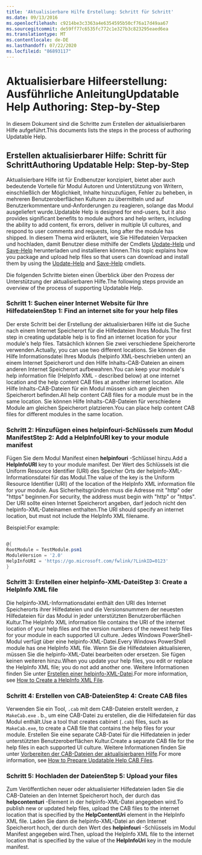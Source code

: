 ```yaml
---
title: 'Aktualisierbare Hilfe Erstellung: Schritt für Schritt'
ms.date: 09/13/2016
ms.openlocfilehash: c9214be3c3363a4e6354595b50cf76a17d49aa67
ms.sourcegitcommit: de59ff77c6535fc772c1e327b3c823295eaed6ea
ms.translationtype: MT
ms.contentlocale: de-DE
ms.lasthandoff: 07/22/2020
ms.locfileid: "86893117"
---
```

# <a name="updatable-help-authoring-step-by-step"></a><span data-ttu-id="e108c-102">Aktualisierbare Hilfeerstellung: Ausführliche Anleitung</span><span class="sxs-lookup"><span data-stu-id="e108c-102">Updatable Help Authoring: Step-by-Step</span></span>

<span data-ttu-id="e108c-103">In diesem Dokument sind die Schritte zum Erstellen der aktualisierbaren Hilfe aufgeführt.</span><span class="sxs-lookup"><span data-stu-id="e108c-103">This documents lists the steps in the process of authoring Updatable Help.</span></span>

## <a name="authoring-updatable-help-step-by-step"></a><span data-ttu-id="e108c-104">Erstellen aktualisierbarer Hilfe: Schritt für Schritt</span><span class="sxs-lookup"><span data-stu-id="e108c-104">Authoring Updatable Help: Step-by-Step</span></span>

<span data-ttu-id="e108c-105">Aktualisierbare Hilfe ist für Endbenutzer konzipiert, bietet aber auch bedeutende Vorteile für Modul Autoren und Unterstützung von Writern, einschließlich der Möglichkeit, Inhalte hinzuzufügen, Fehler zu beheben, in mehreren Benutzeroberflächen Kulturen zu übermitteln und auf Benutzerkommentare und-Anforderungen zu reagieren, solange das Modul ausgeliefert wurde.</span><span class="sxs-lookup"><span data-stu-id="e108c-105">Updatable Help is designed for end-users, but it also provides significant benefits to module authors and help writers, including the ability to add content, fix errors, deliver in multiple UI cultures, and respond to user comments and requests, long after the module has shipped.</span></span> <span data-ttu-id="e108c-106">In diesem Thema wird erläutert, wie Sie Hilfedateien Verpacken und hochladen, damit Benutzer diese mithilfe der Cmdlets [Update-Help](/powershell/module/Microsoft.PowerShell.Core/Update-Help) und [Save-Help](/powershell/module/Microsoft.PowerShell.Core/Save-Help) herunterladen und installieren können.</span><span class="sxs-lookup"><span data-stu-id="e108c-106">This topic explains how you package and upload help files so that users can download and install them by using the [Update-Help](/powershell/module/Microsoft.PowerShell.Core/Update-Help) and [Save-Help](/powershell/module/Microsoft.PowerShell.Core/Save-Help) cmdlets.</span></span>

<span data-ttu-id="e108c-107">Die folgenden Schritte bieten einen Überblick über den Prozess der Unterstützung der aktualisierbaren Hilfe.</span><span class="sxs-lookup"><span data-stu-id="e108c-107">The following steps provide an overview of the process of supporting Updatable Help.</span></span>

### <a name="step-1-find-an-internet-site-for-your-help-files"></a><span data-ttu-id="e108c-108">Schritt 1: Suchen einer Internet Website für Ihre Hilfedateien</span><span class="sxs-lookup"><span data-stu-id="e108c-108">Step 1: Find an internet site for your help files</span></span>

<span data-ttu-id="e108c-109">Der erste Schritt bei der Erstellung der aktualisierbaren Hilfe ist die Suche nach einem Internet Speicherort für die Hilfedateien Ihres Moduls.</span><span class="sxs-lookup"><span data-stu-id="e108c-109">The first step in creating updatable help is to find an internet location for your module's help files.</span></span> <span data-ttu-id="e108c-110">Tatsächlich können Sie zwei verschiedene Speicherorte verwenden.</span><span class="sxs-lookup"><span data-stu-id="e108c-110">Actually, you can use two different locations.</span></span> <span data-ttu-id="e108c-111">Sie können die Hilfe Informationsdatei Ihres Moduls (helpinfo XML-beschrieben unten) an einem Internet Speicherort und den Hilfe Inhalts-CAB-Dateien an einem anderen Internet Speicherort aufbewahren.</span><span class="sxs-lookup"><span data-stu-id="e108c-111">You can keep your module's help information file (HelpInfo XML - described below) at one internet location and the help content CAB files at another internet location.</span></span> <span data-ttu-id="e108c-112">Alle Hilfe Inhalts-CAB-Dateien für ein Modul müssen sich am gleichen Speicherort befinden.</span><span class="sxs-lookup"><span data-stu-id="e108c-112">All help content CAB files for a module must be in the same location.</span></span> <span data-ttu-id="e108c-113">Sie können Hilfe Inhalts-CAB-Dateien für verschiedene Module am gleichen Speicherort platzieren.</span><span class="sxs-lookup"><span data-stu-id="e108c-113">You can place help content CAB files for different modules in the same location.</span></span>

### <a name="step-2-add-a-helpinfouri-key-to-your-module-manifest"></a><span data-ttu-id="e108c-114">Schritt 2: Hinzufügen eines helpinfouri-Schlüssels zum Modul Manifest</span><span class="sxs-lookup"><span data-stu-id="e108c-114">Step 2: Add a HelpInfoURI key to your module manifest</span></span>

<span data-ttu-id="e108c-115">Fügen Sie dem Modul Manifest einen **helpinfouri** -Schlüssel hinzu.</span><span class="sxs-lookup"><span data-stu-id="e108c-115">Add a **HelpInfoURI** key to your module manifest.</span></span> <span data-ttu-id="e108c-116">Der Wert des Schlüssels ist die Uniform Resource Identifier (URI) des Speicher Orts der helpinfo-XML-Informationsdatei für das Modul.</span><span class="sxs-lookup"><span data-stu-id="e108c-116">The value of the key is the Uniform Resource Identifier (URI) of the location of the HelpInfo XML information file for your module.</span></span> <span data-ttu-id="e108c-117">Aus Sicherheitsgründen muss die Adresse mit "http" oder "https" beginnen.</span><span class="sxs-lookup"><span data-stu-id="e108c-117">For security, the address must begin with "http" or "https".</span></span> <span data-ttu-id="e108c-118">Der URI sollte einen Internet Speicherort angeben, darf jedoch nicht den helpinfo-XML-Dateinamen enthalten.</span><span class="sxs-lookup"><span data-stu-id="e108c-118">The URI should specify an internet location, but must not include the HelpInfo XML filename.</span></span>

<span data-ttu-id="e108c-119">Beispiel:</span><span class="sxs-lookup"><span data-stu-id="e108c-119">For example:</span></span>

```powershell

@{
RootModule = TestModule.psm1
ModuleVersion = '2.0'
HelpInfoURI = 'https://go.microsoft.com/fwlink/?LinkID=0123'
}
```

### <a name="step-3-create-a-helpinfo-xml-file"></a><span data-ttu-id="e108c-120">Schritt 3: Erstellen einer helpinfo-XML-Datei</span><span class="sxs-lookup"><span data-stu-id="e108c-120">Step 3: Create a HelpInfo XML file</span></span>

<span data-ttu-id="e108c-121">Die helpinfo-XML-Informationsdatei enthält den URI des Internet Speicherorts ihrer Hilfedateien und die Versionsnummern der neuesten Hilfedateien für das Modul in jeder unterstützten Benutzeroberflächen Kultur.</span><span class="sxs-lookup"><span data-stu-id="e108c-121">The HelpInfo XML information file contains the URI of the internet location of your help files and the version numbers of the newest help files for your module in each supported UI culture.</span></span> <span data-ttu-id="e108c-122">Jedes Windows PowerShell-Modul verfügt über eine helpinfo-XML-Datei.</span><span class="sxs-lookup"><span data-stu-id="e108c-122">Every Windows PowerShell module has one HelpInfo XML file.</span></span> <span data-ttu-id="e108c-123">Wenn Sie die Hilfedateien aktualisieren, müssen Sie die helpinfo-XML-Datei bearbeiten oder ersetzen. Sie fügen keinen weiteren hinzu.</span><span class="sxs-lookup"><span data-stu-id="e108c-123">When you update your help files, you edit or replace the HelpInfo XML file; you do not add another one.</span></span> <span data-ttu-id="e108c-124">Weitere Informationen finden Sie unter [Erstellen einer helpinfo-XML-Datei](./how-to-create-a-helpinfo-xml-file.md).</span><span class="sxs-lookup"><span data-stu-id="e108c-124">For more information, see [How to Create a HelpInfo XML File](./how-to-create-a-helpinfo-xml-file.md).</span></span>

### <a name="step-4-create-cab-files"></a><span data-ttu-id="e108c-125">Schritt 4: Erstellen von CAB-Dateien</span><span class="sxs-lookup"><span data-stu-id="e108c-125">Step 4: Create CAB files</span></span>

<span data-ttu-id="e108c-126">Verwenden Sie ein Tool, `.cab` mit dem CAB-Dateien erstellt werden, z `MakeCab.exe` . b., um eine CAB-Datei zu erstellen, die die Hilfedateien für das Modul enthält.</span><span class="sxs-lookup"><span data-stu-id="e108c-126">Use a tool that creates cabinet (`.cab`) files, such as `MakeCab.exe`, to create a CAB file that contains the help files for your module.</span></span> <span data-ttu-id="e108c-127">Erstellen Sie eine separate CAB-Datei für die Hilfedateien in jeder unterstützten Benutzeroberflächen Kultur.</span><span class="sxs-lookup"><span data-stu-id="e108c-127">Create a separate CAB file for the help files in each supported UI culture.</span></span> <span data-ttu-id="e108c-128">Weitere Informationen finden Sie unter [Vorbereiten der CAB-Dateien der aktualisierbaren Hilfe](./how-to-prepare-updatable-help-cab-files.md).</span><span class="sxs-lookup"><span data-stu-id="e108c-128">For more information, see [How to Prepare Updatable Help CAB Files](./how-to-prepare-updatable-help-cab-files.md).</span></span>

### <a name="step-5-upload-your-files"></a><span data-ttu-id="e108c-129">Schritt 5: Hochladen der Dateien</span><span class="sxs-lookup"><span data-stu-id="e108c-129">Step 5: Upload your files</span></span>

<span data-ttu-id="e108c-130">Zum Veröffentlichen neuer oder aktualisierter Hilfedateien laden Sie die CAB-Dateien an den Internet Speicherort hoch, der durch das **helpcontenturi** -Element in der helpinfo-XML-Datei angegeben wird.</span><span class="sxs-lookup"><span data-stu-id="e108c-130">To publish new or updated help files, upload the CAB files to the internet location that is specified by the **HelpContentUri** element in the HelpInfo XML file.</span></span> <span data-ttu-id="e108c-131">Laden Sie dann die helpinfo-XML-Datei an den Internet Speicherort hoch, der durch den Wert des **helpinfouri** -Schlüssels im Modul Manifest angegeben wird.</span><span class="sxs-lookup"><span data-stu-id="e108c-131">Then, upload the HelpInfo XML file to the internet location that is specified by the value of the **HelpInfoUri** key in the module manifest.</span></span>
